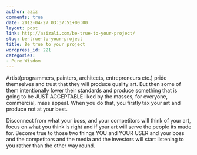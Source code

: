```yaml
---
author: aziz
comments: true
date: 2012-04-27 03:37:51+00:00
layout: post
link: http://azizali.com/be-true-to-your-project/
slug: be-true-to-your-project
title: Be true to your project
wordpress_id: 221
categories:
- Pure Wisdom
---
```


Artist(programmers, painters, architects, entrepreneurs etc.) pride themselves and trust that they will produce quality art. But then some of them intentionally lower their standards and produce something that is going to be JUST ACCEPTABLE liked by the masses, for everyone, commercial, mass appeal. When you do that, you firstly tax your art and produce not at your best.

Disconnect from what your boss, and your competitors will think of your art, focus on what you think is right and if your art will serve the people its made for. Become true to those two things YOU and YOUR USER and your boss and the competitors and the media and the investors will start listening to you rather than the other way round.

